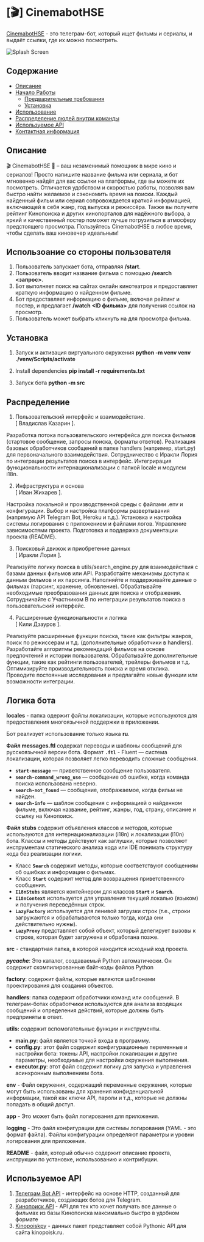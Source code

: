# [🎬] CinemabotHSE

[CinemabotHSE](https://t.me/CinemaBotFromHsebot) - это телеграм-бот, который ищет фильмы и сериалы, и выдаёт ссылки, где их можно посмотреть. 

![Splash Screen](https://github.com/Zhikharevi/CinemabotHSE/assets/73641038/a86059c9-633b-489c-8fcf-f71416f9cb83)

## Содержание

- [Описание](#описание)
- [Начало Работы](#начало-работы)
  - [Предварительные требования](#предварительные-требования)
  - [Установка](#установка)
- [Использование](#использование)
- [Распределение людей внутри команды](#распределение)
- [Используемое API](#используемое-api)
- [Контактная информация](#контактная-информация)

## Описание 

🎬 CinemabotHSE 🌟 – ваш незаменимый помощник в мире кино и сериалов! Просто напишите название фильма или сериала, и бот мгновенно найдёт для вас ссылки на платформы, где вы можете их посмотреть. Отличается удобством и скоростью работы, позволяя вам быстро найти желаемое и сэкономить время на поиски. Каждый найденный фильм или сериал сопровождается краткой информацией, включающей в себя жанр, год выпуска и режиссёра. Также вы получите рейтинг Кинопоиска и других кинопорталов для надёжного выбора, а яркий и качественный постер поможет лучше погрузиться в атмосферу предстоящего просмотра. Пользуйтесь CinemabotHSE в любое время, чтобы сделать ваш киновечер идеальным!

## Использоание со стороны пользователя
 
1. Пользователь запускает бота, отправляя **/start**.
2. Пользователь вводит название фильма с помощью **/search <запрос>**.
3. Бот выполняет поиск на сайтах онлайн кинотеатров и предоставляет краткую информацию о найденном фильме.
4. Бот предоставляет информацию о фильме, включая рейтинг и постер, и предлагает **/watch <ID фильма>** для получения ссылок на просмотр.
5. Пользователь может выбрать кликнуть на для просмотра фильма.

## Установка

1. Запуск и активация виртуального окружения
**python -m venv venv**
**./venv/Scripts/activate**

2. Install dependencies
**pip install -r requirements.txt**

3. Запуск бота
**python -m src**

## Распределение

1. Пользовательский интерфейс и взаимодействие.<br />[ Владислав Казарин ]. 

Разработка потока пользовательского интерфейса для поиска фильмов (стартовое сообщение, запросы поиска, форматы ответов).
Реализация базовых обработчиков сообщений в папке handlers (например, start.py) для первоначального взаимодействия.
Сотрудничество с Иракли Лория по интеграции результатов поиска в интерфейс.
Интегрирация функциональности интернационализации с папкой locale и модулем i18n.

2. Инфраструктура и основа <br />[ Иван Жихарев ].

Настройка локальной и производственной среды с файлами .env и конфигурации.
Выбор и настройка платформы развертывания (напрямую API Telegram Bot, Heroku и т.д.).
Установка и настройка системы логирования с приложением и файлами логов.
Управление зависимостями проекта.
Подготовка и поддержка документации проекта (README).

3. Поисковый движок и приобретение данных <br />[ Иракли Лория ].  

Реализуйте логику поиска в utils/search_engine.py для взаимодействия с базами данных фильмов или API.
Разработайте механизмы доступа к данным фильмов и их парсинга.
Наполняйте и поддерживайте данные о фильмах (парсинг, хранение, обновление).
Обрабатывайте необходимые преобразования данных для поиска и отображения.
Сотрудничайте с Участником B по интеграции результатов поиска в пользовательский интерфейс.

4. Расширенные функциональности и логика <br />[ Кили Дзауров ].  

Реализуйте расширенные функции поиска, такие как фильтры жанров, поиск по режиссерам и т.д. (дополнительные обработчики в handlers).
Разработайте алгоритмы рекомендаций фильмов на основе предпочтений и истории пользователя.
Обрабатывайте дополнительные функции, такие как рейтинги пользователей, трейлеры фильмов и т.д.
Оптимизируйте производительность поиска и время отклика.
Проводите постоянные исследования и предлагайте новые функции или возможности интеграции.

## Логика бота

**locales** - папка одержит файлы локализации, которые используются для предоставления многоязычной поддержки в приложении. 

Бот реализует использование только языка **ru**. 

**Файл messages.ftl** содержат переводы и шаблоны сообщений для русскоязычной версии бота. Формат **`.ftl`** -  Fluent — система локализации, которая позволяет легко переводить сложные сообщения.

- **`start-message`** — приветственное сообщение пользователя.
- **`search-command_wrong_use`** — сообщение об ошибке, когда команда поиска использована неверно.
- **`search-not_found`** — сообщение, отображаемое, когда фильм не найден.
- **`search-info`** — шаблон сообщения с информацией о найденном фильме, включая название, рейтинг, жанры, год, страну, описание и ссылку на Кинопоиск.

****Файл stubs**** содержит объявления классов и методов, которые используются для интернационализации (i18n) и локализации (l10n) бота. Классы и методы действуют как заглушки, которые позволяют инструментам статического анализа кода или IDE понимать структуру кода без реализации логики.

- Класс **`Search`** содержит методы, которые соответствуют сообщениям об ошибках и информации о фильмах.
- Класс **`Start`** содержит метод для возвращения приветственного сообщения.
- **`I18nStubs`** является контейнером для классов **`Start`** и **`Search`**.
- **`I18nContext`** используется для управления текущей локалью (языком) и получения переведённых строк.
- **`LazyFactory`** используется для ленивой загрузки строк (т.е., строки загружаются и обрабатываются только тогда, когда они действительно нужны).
- **`LazyProxy`** представляет собой объект, который делегирует вызовы к строке, которая будет загружена и обработана позже.

**src** -  стандартная папка, в которой находится исходный код проекта.

***pycache***: Это каталог, создаваемый Python автоматически. Он содержит скомпилированные байт-коды файлов Python

**factory**:  содержит файлы, которые являются шаблонами проектирования для создания объектов.

**handlers**: папка содержит обработчики команд или сообщений. В телеграм-ботах обработчики используются для анализа входящих сообщений и определения действий, которые должны быть предприняты в ответ.

**utils:** cодержит вспомогательные функции и инструменты.

- **main.py**: файл является точкой входа в программу.
- **config.py**: этот файл содержит конфигурационные переменные и настройки бота: токены API, настройки локализации и другие параметры, необходимые для настройки окружения выполнения.
- **executor.py**: этот файл содержит логику для запуска и управления асинхронным выполнением бота.

**env** - Файл окружения, содержащий переменные окружения, которые могут быть использованы для хранения конфиденциальной информации, такой как ключи API, пароли и т.д., которые не должны попадать в общий доступ.

**app** - Это может быть файл логирования для приложения. 

**logging** - Это файл конфигурации для системы логирования (YAML - это формат файла). Файлы конфигурации определяют параметры и уровни логирования для приложения.

**README** - файл, который обычно содержит описание проекта, инструкции по установке, использованию и контрибуции.

## Используемое API

1. [Телеграм Bot API](https://core.telegram.org/bots/api) - интерфейс на основе HTTP, созданный для разработчиков, cоздающих ботов для Telegram.
2. [Кинопоиск API](https://kinopoisk.dev/) - API для тех кто хочет получать все данные о фильмах из базы Кинопоиска максимально быстро в удобном формате
3. [Kinopoiskpy](https://github.com/ramusus/kinopoiskpy) - данных пакет представляет собой Pythonic API для сайта kinopoisk.ru.
